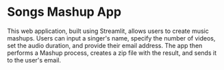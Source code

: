 # Songs Mashup App

This web application, built using Streamlit, allows users to create music mashups. Users can input a singer's name, specify the number of videos, set the audio duration, and provide their email address. The app then performs a Mashup process, creates a zip file with the result, and sends it to the user's email.
